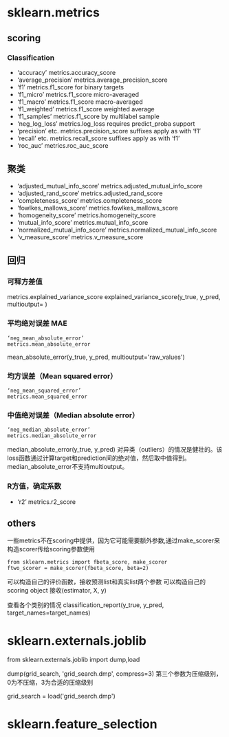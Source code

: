 # sklearn.metrics
## scoring 
### Classification       
* ‘accuracy’  metrics.accuracy_score   
* ‘average_precision’ metrics.average_precision_score  
* ‘f1’    metrics.f1_score    for binary targets
* ‘f1_micro’  metrics.f1_score    micro-averaged
* ‘f1_macro’  metrics.f1_score    macro-averaged
* ‘f1_weighted’   metrics.f1_score    weighted average
* ‘f1_samples’    metrics.f1_score    by multilabel sample
* ‘neg_log_loss’  metrics.log_loss    requires predict_proba support
* ‘precision’ etc.    metrics.precision_score suffixes apply as with ‘f1’
* ‘recall’ etc.   metrics.recall_score    suffixes apply as with ‘f1’
* ‘roc_auc’   metrics.roc_auc_score    

## 聚类       
* ‘adjusted_mutual_info_score’    metrics.adjusted_mutual_info_score   
* ‘adjusted_rand_score’   metrics.adjusted_rand_score  
* ‘completeness_score’    metrics.completeness_score   
* ‘fowlkes_mallows_score’ metrics.fowlkes_mallows_score    
* ‘homogeneity_score’ metrics.homogeneity_score    
* ‘mutual_info_score’ metrics.mutual_info_score    
* ‘normalized_mutual_info_score’  metrics.normalized_mutual_info_score     
* ‘v_measure_score’   metrics.v_measure_score  
      
## 回归
### 可释方差值
metrics.explained_variance_score 
explained_variance_score(y_true, y_pred, multioutput= ) 

### 平均绝对误差 MAE
    ‘neg_mean_absolute_error’  
    metrics.mean_absolute_error
mean_absolute_error(y_true, y_pred, multioutput='raw_values')

### 均方误差（Mean squared error） 
    ‘neg_mean_squared_error’    
    metrics.mean_squared_error  

###  中值绝对误差（Median absolute error）
    ‘neg_median_absolute_error’ 
    metrics.median_absolute_error    
median_absolute_error(y_true, y_pred) 
对异类（outliers）的情况是健壮的。该loss函数通过计算target和prediction间的绝对值，然后取中值得到。median_absolute_error不支持multioutput。

###  R方值，确定系数      
* ‘r2’    metrics.r2_score

## others
一些metrics不在scoring中提供，因为它可能需要额外参数,通过make_scorer来构造scorer传给scoring参数使用

	from sklearn.metrics import fbeta_score, make_scorer
	ftwo_scorer = make_scorer(fbeta_score, beta=2)
可以构造自己的评价函数，接收预测list和真实list两个参数
可以构造自己的scoring object 接收(estimator, X, y)

查看各个类别的情况
classification_report(y_true, y_pred, target_names=target_names)

# sklearn.externals.joblib
from sklearn.externals.joblib import dump,load

dump(grid_search, 'grid_search.dmp', compress=3)
第三个参数为压缩级别，0为不压缩，3为合适的压缩级别

grid_search = load('grid_search.dmp')

# sklearn.feature_selection
